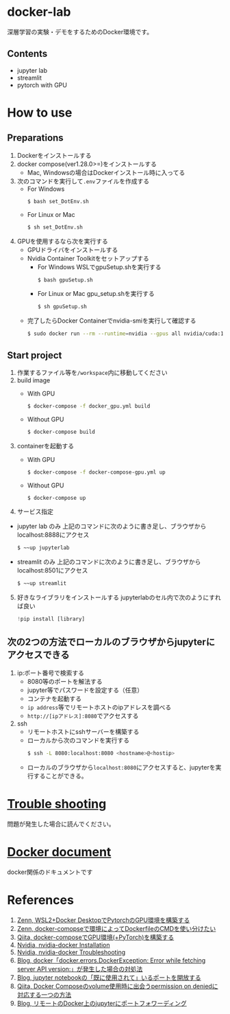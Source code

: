 # docker-lab
深層学習の実験・デモをするためのDocker環境です。

## Contents
- jupyter lab
- streamlit
- pytorch with GPU

# How to use
## Preparations
1. Dockerをインストールする
2. docker compose(ver1.28.0>=)をインストールする
    - Mac, Windowsの場合はDockerインストール時に入ってる
3. 次のコマンドを実行して`.env`ファイルを作成する
    - For Windows
        ```sh
        $ bash set_DotEnv.sh
        ```
    - For Linux or Mac
        ```sh
        $ sh set_DotEnv.sh
        ```
4. GPUを使用するなら次を実行する
    - GPUドライバをインストールする
    - Nvidia Container Toolkitをセットアップする
        - For Windows
            WSLでgpuSetup.shを実行する
            ```sh
            $ bash gpuSetup.sh
            ```
        - For Linux or Mac
            gpu_setup.shを実行する
            ```sh
            $ sh gpuSetup.sh
            ```
    - 完了したらDocker Containerでnvidia-smiを実行して確認する
        ```sh
        $ sudo docker run --rm --runtime=nvidia --gpus all nvidia/cuda:11.6.2-base-ubuntu20.04 nvidia-smi
        ```
## Start project
1. 作業するファイル等を`/workspace`内に移動してください
2. build image
    - With GPU
        ```sh
        $ docker-compose -f docker_gpu.yml build
        ```

    - Without GPU
        ```sh
        $ docker-compose build
        ```
3. containerを起動する
    - With GPU
        ```sh
        $ docker-compose -f docker-compose-gpu.yml up
        ```

    - Without GPU
        ```sh
        $ docker-compose up
        ```
4. サービス指定
- jupyter lab のみ
    上記のコマンドに次のように書き足し、ブラウザからlocalhost:8888にアクセス
    ```sh
    $ ~~up jupyterlab
    ```

- streamlit のみ
    上記のコマンドに次のように書き足し、ブラウザからlocalhost:8501にアクセス
    ```sh
    $ ~~up streamlit
    ```
5. 好きなライブラリをインストールする
    jupyterlabのセル内で次のようにすれば良い
    ```python
    !pip install [library]
    ```

## 次の2つの方法でローカルのブラウザからjupyterにアクセスできる
1. ip:ポート番号で検索する
    - 8080等のポートを解法する
    - jupyter等でパスワードを設定する（任意）
    - コンテナを起動する
    - `ip address`等でリモートホストのipアドレスを調べる
    - `http://[ipアドレス]:8080`でアクセスする
2. ssh
    - リモートホストにsshサーバーを構築する
    - ローカルから次のコマンドを実行する
        ```sh
        $ ssh -L 8080:localhost:8080 <hostname>@<hostip>
        ```
    - ローカルのブラウザから`localhost:8080`にアクセスすると、jupyterを実行することができる。


# [Trouble shooting](docs/trouble_shooting.md)
問題が発生した場合に読んでください。

# [Docker document](docs/docker_doc.md)
docker関係のドキュメントです

# References
1. [Zenn, WSL2+Docker DesktopでPytorchのGPU環境を構築する](https://zenn.dev/takeguchi/articles/361e12a5321095)
2. [Zenn, docker-comopseで環境によってDockerfileのCMDを使い分けたい](https://zenn.dev/akira_kashihara/articles/073b4b19a13840)
3. [Qiita, docker-composeでGPU環境(+PyTorch)を構築する](https://qiita.com/Sicut_study/items/32eb5dbaec514de4fc45)
4. [Nvidia, nvidia-docker Installation](https://docs.nvidia.com/datacenter/cloud-native/container-toolkit/install-guide.html#docker)
5. [Nvidia, nvidia-docker Troubleshooting](https://docs.nvidia.com/datacenter/cloud-native/container-toolkit/troubleshooting.html)
6. [Blog, docker「docker.errors.DockerException: Error while fetching server API version:」が発生した場合の対処法](https://mebee.info/2021/10/13/post-44471/)
7. [Blog, jupyter notebookの「既に使用されて」いるポートを開放する](https://life-is-miracle-wind.blog.jp/archives/30965602.html)
8. [Qiita, Docker Composeのvolume使用時に出会うpermission on deniedに対応する一つの方法](https://qiita.com/cheekykorkind/items/ba912b62d1f59ea1b41e)
9. [Blog, リモートのDocker上のjupyterにポートフォワーディング](https://no-retire-no-life.com/ec2-docker-jupyter/)
